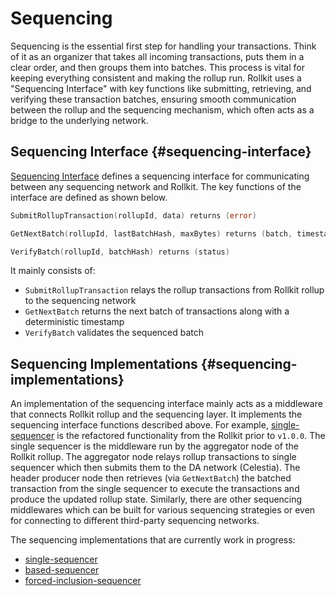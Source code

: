 
# Sequencing

 Sequencing is the essential first step for handling your transactions. Think of it as an organizer that takes all incoming transactions, puts them in a clear order, and then groups them into batches. This process is vital for keeping everything consistent and making the rollup run. Rollkit uses a "Sequencing Interface" with key functions like submitting, retrieving, and verifying these transaction batches, ensuring smooth communication between the rollup and the sequencing mechanism, which often acts as a bridge to the underlying network.

## Sequencing Interface {#sequencing-interface}

[Sequencing Interface](https://github.com/rollkit/rollkit/blob/main/core/sequencer/sequencing.go#L11) defines a sequencing interface for communicating between any sequencing network and Rollkit. The key functions of the interface are defined as shown below.

```go
SubmitRollupTransaction(rollupId, data) returns (error)

GetNextBatch(rollupId, lastBatchHash, maxBytes) returns (batch, timestamp)

VerifyBatch(rollupId, batchHash) returns (status)
```

It mainly consists of:

* `SubmitRollupTransaction` relays the rollup transactions from Rollkit rollup to the sequencing network
* `GetNextBatch` returns the next batch of transactions along with a deterministic timestamp
* `VerifyBatch` validates the sequenced batch

## Sequencing Implementations {#sequencing-implementations}

An implementation of the sequencing interface mainly acts as a middleware that connects Rollkit rollup and the sequencing layer. It implements the sequencing interface functions described above. For example, [single-sequencer](https://github.com/rollkit/rollkit/blob/main/sequencers/single/README.md) is the refactored functionality from the Rollkit prior to `v1.0.0`. The single sequencer is the middleware run by the aggregator node of the Rollkit rollup. The aggregator node relays rollup transactions to single sequencer which then submits them to the DA network (Celestia). The header producer node then retrieves (via `GetNextBatch`) the batched transaction from the single sequencer to execute the transactions and produce the updated rollup state. Similarly, there are other sequencing middlewares which can be built for various sequencing strategies or even for connecting to different third-party sequencing networks.

The sequencing implementations that are currently work in progress:

* [single-sequencer](single)
* [based-sequencer](based)
* [forced-inclusion-sequencer](forced-inclusion)
